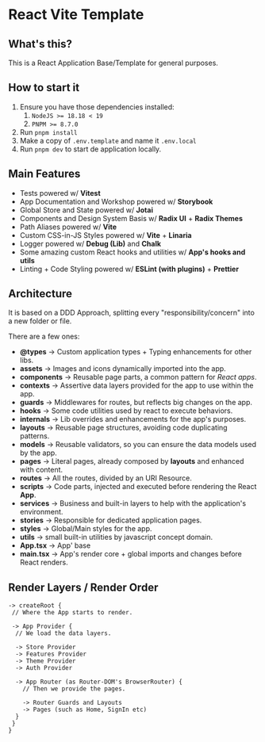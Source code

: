 # React Vite Template

## What's this?

This is a React Application Base/Template for general purposes.

## How to start it

1. Ensure you have those dependencies installed:
   1. `NodeJS >= 18.18 < 19`
   2. `PNPM >= 8.7.0`
2. Run `pnpm install`
3. Make a copy of `.env.template` and name it `.env.local`
4. Run `pnpm dev` to start de application locally.

## Main Features

- Tests powered w/ **Vitest**
- App Documentation and Workshop powered w/ **Storybook**
- Global Store and State powered w/ **Jotai**
- Components and Design System Basis w/ **Radix UI** + **Radix Themes**
- Path Aliases powered w/ **Vite**
- Custom CSS-in-JS Styles powered w/ **Vite** + **Linaria**
- Logger powered w/ **Debug (Lib)** and **Chalk**
- Some amazing custom React hooks and utilities w/ **App's hooks and utils**
- Linting + Code Styling powered w/ **ESLint (with plugins)** + **Prettier**

## Architecture

It is based on a DDD Approach, splitting every "responsibility/concern" into a new folder or file.

There are a few ones:

- **@types** -> Custom application types + Typing enhancements for other libs.
- **assets** -> Images and icons dynamically imported into the app.
- **components** -> Reusable page parts, a common pattern for *React apps*.
- **contexts** -> Assertive data layers provided for the app to use within the app.
- **guards** -> Middlewares for routes, but reflects big changes on the app.
- **hooks** -> Some code utilities used by react to execute behaviors.
- **internals** -> Lib overrides and enhancements for the app's purposes.
- **layouts** -> Reusable page structures, avoiding code duplicating patterns.
- **models** -> Reusable validators, so you can ensure the data models used by the app.
- **pages** -> Literal pages, already composed by **layouts** and enhanced with content.
- **routes** -> All the routes, divided by an URI Resource.
- **scripts** -> Code parts, injected and executed before rendering the React **App**.
- **services** -> Business and built-in layers to help with the application's environment.
- **stories** -> Responsible for dedicated application pages.
- **styles** -> Global/Main styles for the app.
- **utils** -> small built-in utilities by javascript concept domain.
- **App.tsx** -> App' base
- **main.tsx** -> App's render core + global imports and changes before React renders.

## Render Layers / Render Order

```
-> createRoot {
 // Where the App starts to render.

 -> App Provider {
  // We load the data layers.

  -> Store Provider
  -> Features Provider
  -> Theme Provider
  -> Auth Provider

  -> App Router (as Router-DOM's BrowserRouter) {
    // Then we provide the pages.

    -> Router Guards and Layouts
    -> Pages (such as Home, SignIn etc)
  }
 }
}
```
